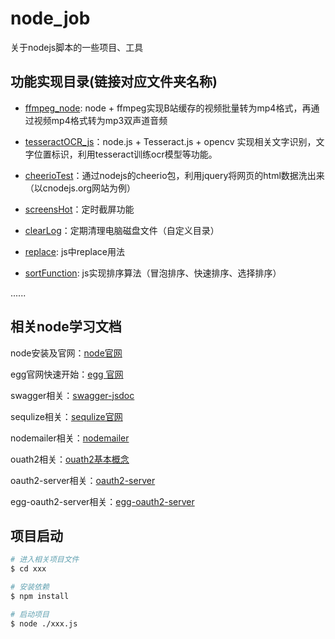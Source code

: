 # node_job 
关于nodejs脚本的一些项目、工具


## 功能实现目录(链接对应文件夹名称)
*   [ffmpeg_node](https://github.com/lp970703/node_job/tree/master/ffmpeg_node): node + ffmpeg实现B站缓存的视频批量转为mp4格式，再通过视频mp4格式转为mp3双声道音频

*   [tesseractOCR_js](https://github.com/lp970703/node_job/tree/master/tesseractOCR_js)：node.js + Tesseract.js + opencv 实现相关文字识别，文字位置标识，利用tesseract训练ocr模型等功能。

*   [cheerioTest](https://github.com/lp970703/node_job/tree/master/cheerioTest)：通过nodejs的cheerio包，利用jquery将网页的html数据洗出来（以cnodejs.org网站为例）

*   [screensHot](https://github.com/lp970703/node_job/tree/master/screensHot)：定时截屏功能

*   [clearLog](https://github.com/lp970703/node_job/tree/master/clearLog)：定期清理电脑磁盘文件（自定义目录）

*   [replace](https://github.com/lp970703/node_job/tree/master/replace): js中replace用法

*   [sortFunction](https://github.com/lp970703/node_job/tree/master/sortFunction): js实现排序算法（冒泡排序、快速排序、选择排序）

......

## 相关node学习文档

<!-- add docs here for user -->
node安装及官网：[node官网](https://nodejs.cn/) 

egg官网快速开始：[egg 官网](https://www.eggjs.org/zh-CN/)

swagger相关：[swagger-jsdoc](https://github.com/Surnet/swagger-jsdoc) 

sequlize相关：[sequlize官网](https://www.sequelize.cn/)  

nodemailer相关：[nodemailer](https://nodemailer.com/about/)  

ouath2相关：[ouath2基本概念](https://zhuanlan.zhihu.com/p/509212673?utm_id=0) 

oauth2-server相关：[oauth2-server](https://www.npmjs.com/package/node-oauth2-server)  

egg-oauth2-server相关：[egg-oauth2-server](https://github.com/Azard/egg-oauth2-server)  

<!-- 关于swagger和sequlize借鉴下面网址 -->
<!-- (https://www.jianshu.com/p/accbe04a7ffa) -->
<!-- 关于egg-oauth2-server相关借鉴一下网址
(https://www.jianshu.com/p/1fe043a700bf) -->

## 项目启动

```bash
# 进入相关项目文件
$ cd xxx

# 安装依赖
$ npm install  

# 启动项目
$ node ./xxx.js  

```
